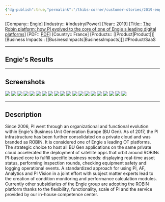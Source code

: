 ```yaml
---
{"dg-publish":true,"permalink":"/thibs-corner/customer-stories/2019-engie-the-robin-platform-how-pi-evolved-to-the-core-of-one-of-engie-s-leading-digital-platforms/"}
---
```


[Company:: Engie]
[Industry:: #Industry/Power]
[Year:: 2019]
[Title:: [The Robin platform: how PI evolved to the core of one of Engie s leading digital platforms](https://resources.osisoft.com/presentations/the-robin-platform--how-pi-evolved-to-the-core-of-one-of-engie-s-leading-digital-platforms/)]
[PDF:: [PDF](https://cdn.osisoft.com/osi/presentations/2019-uc-gothenburg/UC19EU-D2PG05-Engie-VanBrabant-The-Robin-platform-how-PI-evolved-to-the-core-of-one-of-Engies-lea.pdf)]
[Country:: France]
[Products:: [[Product\|Product]]]
[Business Impacts:: [[BusinessImpacts\|BusinessImpacts]]]
#Product/SaaS  

---
## Engie's Results

---
## Screenshots
![](https://i.imgur.com/zfpjDEt.png)
![](https://i.imgur.com/ceAd46F.png)
![](https://i.imgur.com/7nBvevm.png)
![](https://i.imgur.com/4Xkw5Iq.png)
![](https://i.imgur.com/wEQjjf4.png)
![](https://i.imgur.com/OROcOsU.png)
![](https://i.imgur.com/14WCA8N.png)
![](https://i.imgur.com/k9QMiJi.png)
![](https://i.imgur.com/UCbKRE0.png)
![](https://i.imgur.com/CyxZ3Ce.png)
![](https://i.imgur.com/bojXpbA.png)
![](https://i.imgur.com/gWYhkuz.png)
![](https://i.imgur.com/rDoXBqK.png)
![](https://i.imgur.com/5R8bjfQ.png)
![](https://i.imgur.com/QyGIeZq.png)
![](https://i.imgur.com/cns9lkC.png)
![](https://i.imgur.com/Q5vSGmV.png)
![](https://i.imgur.com/yqZLVWm.png)
![](https://i.imgur.com/ycN9o4e.png)
![](https://i.imgur.com/IhnQ9hM.png)

---
## Description
Since 2006, PI went through an organizational and functional evolution within Engie's Business Unit Generation Europe (BU Gen). As of 2017, the PI infrastructure has been further consolidated on a private cloud and was branded as ROBIN. It is considered one of Engie s leading OT platforms. The strategic choice to host all BU Gen applications on the same private cloud accelerated the deployment of satellite apps that orbit around ROBINs PI-based core to fulfill specific business needs: displaying real-time asset status, performing inspection rounds, checking equipment safety and logging operational events. A standardized approach for using PI, AF, Analytics and PI Vision in a joint effort with subject matter experts lead to the creation of condition monitoring and performance calculation modules. Currently other subsidiaries of the Engie group are adopting the ROBIN platform thanks to the flexibility, functionality, scale of PI and the service provided by our in-house competence center.